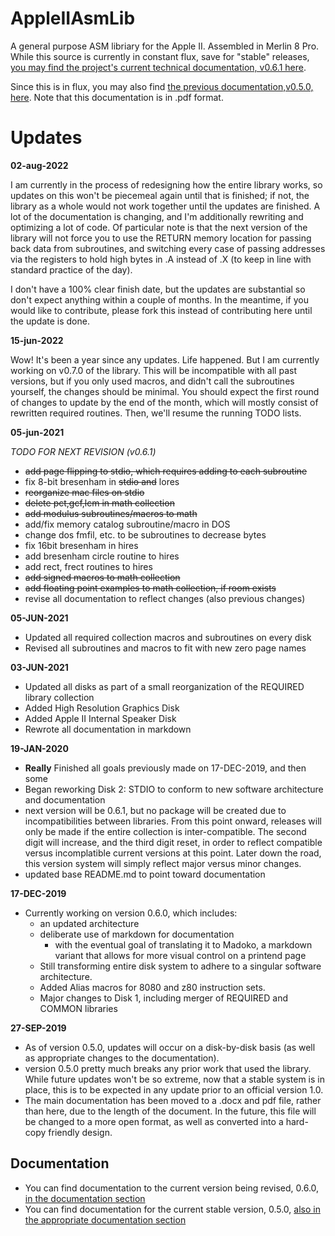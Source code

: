 # AppleIIAsmLib

A general purpose ASM libriary for the Apple II. Assembled in Merlin 8 Pro. While this source is currently in constant flux, save for "stable" releases, [you may find the project's current technical documentation, v0.6.1 here](https://github.com/nathanriggs/AppleIIAsm-Collection/tree/master/documentation/AppleIIAsm%20Library%20Collection%20Technical%20Manual/0.6.1).

Since this is in flux, you may also find [the previous documentation,v0.5.0, here](https://github.com/nathanriggs/AppleIIAsm-Collection/blob/master/documentation/AppleIIAsm%20Library%20Collection%20Technical%20Manual/0.5.0/AppleIIAsm%20Manual%20v0.5.0.pdf). Note that this documentation is in .pdf format.

# Updates

__02-aug-2022__

I am currently in the process of redesigning how the entire library works, so updates on this won't be piecemeal again until that is finished; if not, the library as a whole would not work together until the updates are finished. A lot of the documentation is changing, and I'm additionally rewriting and optimizing a lot of code. Of particular note is that the next version of the library will not force you to use the RETURN memory location for passing back data from subroutines, and switching every case of passing addresses via the registers to hold high bytes in .A instead of .X (to keep in line with standard practice of the day).

I don't have a 100% clear finish date, but the updates are substantial so don't expect anything within a couple of months. In the meantime, if you would like to contribute, please fork this instead of contributing here until the update is done.

__15-jun-2022__

Wow! It's been a year since any updates. Life happened. But I am currently working on v0.7.0 of the library. This will be incompatible with all past versions, but if you only used macros, and didn't call the subroutines yourself, the changes should be minimal. You should expect the first round of changes to update by the end of the month, which will mostly consist of rewritten required routines. Then, we'll resume the running TODO lists.

__05-jun-2021__

_TODO FOR NEXT REVISION (v0.6.1)_

- <s>add page flipping to stdio, which requires adding to each subroutine</s>
- fix 8-bit bresenham in <s>stdio and</s> lores
- <s>reorganize mac files on stdio</s>
- <s>delete pct,gcf,lcm in math collection</s>
- <s>add modulus subroutines/macros to math</s>
- add/fix memory catalog subroutine/macro in DOS
- change dos fmfil, etc. to be subroutines to decrease bytes
- fix 16bit bresenham in hires
- add bresenham circle routine to hires
- add rect, frect routines to hires
- <s>add signed macros to math collection</s>
- <s>add floating point examples to math collection, if room exists</s>
- revise all documentation to reflect changes (also previous changes)

__05-JUN-2021__

- Updated all required collection macros and subroutines on every disk
- Revised all subroutines and macros to fit with new zero page names

__03-JUN-2021__

- Updated all disks as part of a small reorganization of the REQUIRED library collection
- Added High Resolution Graphics Disk
- Added Apple II Internal Speaker Disk
- Rewrote all documentation in markdown

__19-JAN-2020__

- **Really** Finished all goals previously made on 17-DEC-2019, and then some
- Began reworking Disk 2: STDIO to conform to new software architecture and documentation
- next version will be 0.6.1, but no package will be created due to incompatibilities between libraries. From this point onward, releases will only be made if the entire collection is inter-compatible. The second digit will increase, and the third digit reset, in order to reflect compatible versus incomplatible current versions at this point. Later down the road, this version system will simply reflect major versus minor changes.
- updated base README.md to point toward documentation

__17-DEC-2019__

- Currently working on version 0.6.0, which includes:
  - an updated architecture
  - deliberate use of markdown for documentation
    - with the eventual goal of translating it to Madoko, a markdown variant that allows for more visual control on a printend page
  - Still transforming entire disk system to adhere to a singular software architecture. 
  - Added Alias macros for 8080 and z80 instruction sets.
  - Major changes to Disk 1, including merger of REQUIRED and COMMON libraries

__27-SEP-2019__

- As of version 0.5.0, updates will occur on a disk-by-disk basis (as well as appropriate changes to the documentation). 
- version 0.5.0 pretty much breaks any prior work that used the library. While future updates won't be so extreme, now that a stable system is in place, this is to be expected in any update prior to an official version 1.0.
- The main documentation has been moved to a .docx and pdf file, rather than here, due to the length of the document. In the future, this file will be changed to a more open format, as well as converted into a hard-copy friendly design.

## Documentation

- You can find documentation to the current version being revised, 0.6.0, [in the documentation section](https://github.com/nathanriggs/AppleIIAsmLib/blob/master/documentation/0.6.0/0_3_Table_of_Contents_GH.md) 
- You can find documentation for the current stable version, 0.5.0, [also in the appropriate documentation section](https://github.com/nathanriggs/AppleIIAsmLib/blob/master/documentation/0.5.0/) 


